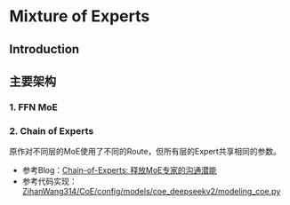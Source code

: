 # Mixture of Experts

## Introduction

## 主要架构

### 1. FFN MoE

### 2. Chain of Experts

原作对不同层的MoE使用了不同的Route，但所有层的Expert共享相同的参数。

- 参考Blog：[Chain-of-Experts: 释放MoE专家的沟通潜能](https://sandy-server-87f.notion.site/Chain-of-Experts-MoE-1ab9bb750b79801bbfebf01ae9a77b3f)
- 参考代码实现：[ZihanWang314/CoE/config/models/coe_deepseekv2/modeling_coe.py](https://github.com/ZihanWang314/CoE/blob/main/config/models/coe_deepseekv2/modeling_coe.py)
